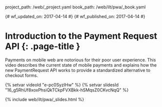 project_path: /web/_project.yaml
book_path: /web/ilt/pwa/_book.yaml

{# wf_updated_on: 2017-04-14 #}
{# wf_published_on: 2017-04-14 #}

# Introduction to the Payment Request API {: .page-title }

Payments on mobile web are notorious for their poor user experience. This video
describes the current state of mobile payments and explains how the new
PaymentRequest API works to provide a standardized alternative to checkout
forms.

{% setvar videoId "e-pc0SyzIHw" %}
{% setvar slidesId "16_g5RhUf8xoxPhsiQkTCkpFVXBkk-hSMqsZ0CKvcNqQ" %}

{% include web/ilt/pwa/_slides.html %}
